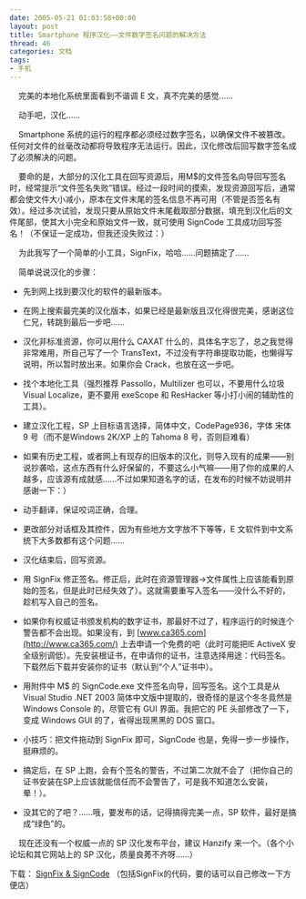 ```yaml
---
date: 2005-05-21 01:03:58+00:00
layout: post
title: Smartphone 程序汉化——文件数字签名问题的解决方法
thread: 46
categories: 文档
tags:
- 手机
---
```


    完美的本地化系统里面看到不谐调 E 文，真不完美的感觉……

    动手吧，汉化……

    Smartphone 系统的运行的程序都必须经过数字签名，以确保文件不被篡改。任何对文件的丝毫改动都将导致程序无法运行。因此，汉化修改后回写数字签名成了必须解决的问题。<!-- more -->

    要命的是，大部分的汉化工具在回写资源后，用M$的文件签名向导回写签名时，经常提示“文件签名失败”错误。经过一段时间的摸索，发现资源回写后，通常都会使文件大小减小，原本在文件末尾的签名信息不再可用（不管是否签名有效）。经过多次试验，发现只要从原始文件末尾截取部分数据，填充到汉化后的文件尾部，使其大小完全和原始文件一致，就可使用 SignCode 工具成功回写签名！（不保证一定成功，但我还没失败过：）

    为此我写了一个简单的小工具，SignFix，哈哈……问题搞定了……

    简单说说汉化的步骤：

  * 先到网上找到要汉化的软件的最新版本。

  * 在网上搜索最完美的汉化版本，如果已经是最新版且汉化得很完美，感谢这位仁兄，转跳到最后一步吧……

  * 汉化非标准资源，你可以用什么 CAXAT 什么的，具体名字忘了，总之我觉得非常难用，所自己写了一个 TransText，不过没有字符串提取功能，也懒得写说明，所以暂时放出来。如果你会 Crack，也放在这一步吧。

  * 找个本地化工具（强烈推荐 Passollo，Multilizer 也可以，不要用什么垃圾 Visual Localize，更不要用 exeScope 和 ResHacker 等小打小闹的辅助性的工具）。

  * 建立汉化工程，SP 上目标语言选择，简体中文，CodePage936，字体 宋体 9 号（而不是Windows 2K/XP 上的 Tahoma 8 号，否则巨难看）

  * 如果有历史工程，或者网上有现存的旧版本的汉化，则导入现有的成果——别说抄袭哈，这点东西有什么好保留的，不要这么小气嘛——用了你的成果的人越多，应该源有成就感……不过如果知道名字的话，在发布的时候不妨说明并感谢一下：）

  * 动手翻译，保证咬词正确，合理。

  * 更改部分对话框及其控件，因为有些地方文字放不下等等，E 文软件到中文系统下大多数都有这个问题……

  * 汉化结束后，回写资源。

  * 用 SignFix 修正签名。修正后，此时在资源管理器->文件属性上应该能看到原始的签名，但是此时已经失效了）。这就需要重写入签名——没什么不好的，趁机写入自己的签名。

  * 如果你有权威证书颁发机构的数字证书，那最好不过了，程序运行的时候连个警告都不会出现。如果没有，到 [www.ca365.com](http://www.ca365.com/) 上去申请一个免费的吧（此时可能把IE ActiveX 安全级别调低）。先安装根证书，在申请你的证书，注意选择用途：代码签名。下载然后下载并安装你的证书（默认到“个人”证书中）。

  * 用附件中 M$ 的 SignCode.exe 文件签名向导，回写签名。这个工具是从 Visual Studio .NET 2003 简体中文版中提取的，很奇怪的是这个冬冬竟然是 Windows Console 的，尽管它有 GUI 界面。我把它的 PE 头部修改了一下，变成 Windows GUI 的了，省得出现黑黑的 DOS 窗口。

  * 小技巧：把文件拖动到 SignFix 即可，SignCode 也是，免得一步一步操作，挺麻烦的。

  * 搞定后，在 SP 上跑，会有个签名的警告，不过第二次就不会了（把你自己的证书安装在SP上应该就能信任而不会警告了，可是我不知道怎么安装，晕！）。

  * 没其它的了吧？……哦，要发布的话，记得搞得完美一点，SP 软件，最好是搞成“绿色”的。

    现在还没有一个权威一点的 SP 汉化发布平台，建议 Hanzify 来一个。（各个小论坛和其它网站上的 SP 汉化，质量良莠不齐呀……）

下载： [SignFix & SignCode](/assets/signfix.rar) （包括SignFix的代码，要的话可以自己修改一下方便店）
